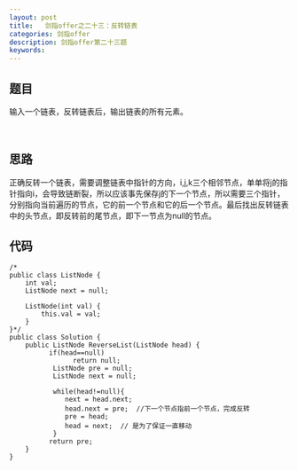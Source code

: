 ```yaml
---
layout: post
title:   剑指offer之二十三：反转链表
categories: 剑指offer
description: 剑指offer第二十三题
keywords: 
---
```



## 题目

输入一个链表，反转链表后，输出链表的所有元素。



 

## 思路

正确反转一个链表，需要调整链表中指针的方向，i,j,k三个相邻节点，单单将j的指针指向i，会导致链断裂，所以应该事先保存j的下一个节点，所以需要三个指针，分别指向当前遍历的节点，它的前一个节点和它的后一个节点。最后找出反转链表中的头节点，即反转前的尾节点，即下一节点为null的节点。


## 代码



	/*
	public class ListNode {
	    int val;
	    ListNode next = null;
	
	    ListNode(int val) {
	        this.val = val;
	    }
	}*/
	public class Solution {
	    public ListNode ReverseList(ListNode head) {
	          if(head==null)
					return null;
			   ListNode pre = null;
	           ListNode next = null;
	      
	           while(head!=null){
	              next = head.next;
	              head.next = pre;  //下一个节点指前一个节点，完成反转
	              pre = head;
	              head = next;  // 是为了保证一直移动
	           }
	          return pre;
	    }
	}


## 
